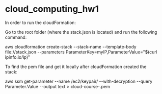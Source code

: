 # cloud_computing_hw1

In order to run the cloudFormation:

Go to the root folder (where the stack.json is located) and run the following command:

aws cloudformation create-stack --stack-name <stack-name> --template-body file://stack.json --parameters ParameterKey=myIP,ParameterValue="$(curl ipinfo.io/ip)"
  
  To find the pem file and get it locally after cloudFormation created the stack:
  
 aws ssm get-parameter --name /ec2/keypair/<key-id> --with-decryption --query Parameter.Value --output text > cloud-course-<stack-name>.pem
